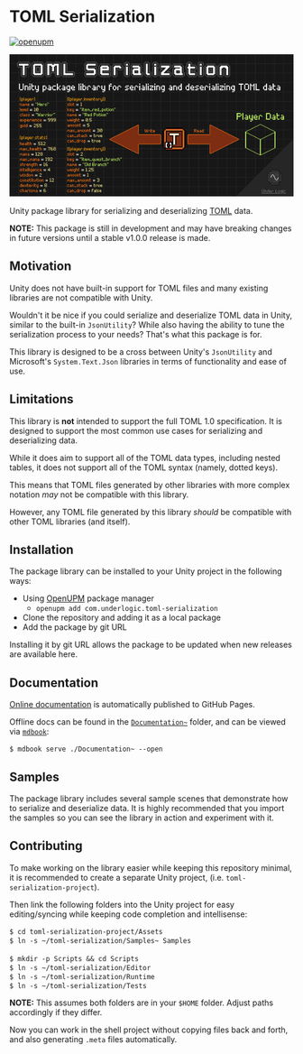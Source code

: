 # TOML Serialization

[![openupm](https://img.shields.io/npm/v/com.underlogic.toml-serialization?label=openupm&registry_uri=https://package.openupm.com)](https://openupm.com/packages/com.underlogic.toml-serialization/)

![image](Documentation~/src/images/cover.png)

Unity package library for serializing and deserializing [TOML](https://toml.io/en/) data.

**NOTE:** This package is still in development and may have breaking changes in future versions until a stable v1.0.0 release is made.

## Motivation

Unity does not have built-in support for TOML files and many existing libraries are not compatible with Unity.

Wouldn't it be nice if you could serialize and deserialize TOML data in Unity, similar to the built-in `JsonUtility`?
While also having the ability to tune the serialization process to your needs? That's what this package is for.

This library is designed to be a cross between Unity's `JsonUtility` and Microsoft's `System.Text.Json` libraries in terms of functionality and ease of use.

## Limitations

This library is **not** intended to support the full TOML 1.0 specification.
It is designed to support the most common use cases for serializing and deserializing data.

While it does aim to support all of the TOML data types, including nested tables, it does not support all of the TOML syntax (namely, dotted keys).

This means that TOML files generated by other libraries with more complex notation _may_ not be compatible with this library.

However, any TOML file generated by this library _should_ be compatible with other TOML libraries (and itself).

## Installation

The package library can be installed to your Unity project in the following ways:

- Using [OpenUPM](https://openupm.com/) package manager
  - `openupm add com.underlogic.toml-serialization`
- Clone the repository and adding it as a local package
- Add the package by git URL

Installing it by git URL allows the package to be updated when new releases are available here.

## Documentation

[Online documentation](https://underlogic.github.io/toml-serialization/) is automatically published to GitHub Pages.

Offline docs can be found in the [`Documentation~`](./Documentation~) folder, and can be viewed via [`mdbook`](https://rust-lang.github.io/mdBook/index.html):

```shell
$ mdbook serve ./Documentation~ --open
```

## Samples

The package library includes several sample scenes that demonstrate how to serialize and deserialize data.
It is highly recommended that you import the samples so you can see the library in action and experiment with it.

## Contributing

To make working on the library easier while keeping this repository minimal, it is recommended to create a separate Unity project, (i.e. `toml-serialization-project`).

Then link the following folders into the Unity project for easy editing/syncing while keeping code completion and intellisense:

```shell
$ cd toml-serialization-project/Assets
$ ln -s ~/toml-serialization/Samples~ Samples

$ mkdir -p Scripts && cd Scripts
$ ln -s ~/toml-serialization/Editor
$ ln -s ~/toml-serialization/Runtime
$ ln -s ~/toml-serialization/Tests
```

**NOTE:** This assumes both folders are in your `$HOME` folder. Adjust paths accordingly if they differ.

Now you can work in the shell project without copying files back and forth, and also generating `.meta` files automatically.
